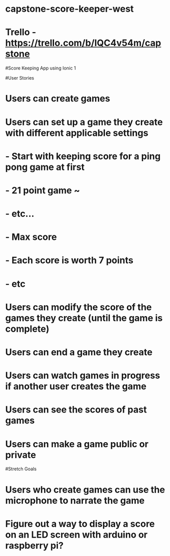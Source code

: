 # capstone-score-keeper-west

# Trello - https://trello.com/b/IQC4v54m/capstone

#Score Keeping App using Ionic 1

#User Stories

#  Users can create games
#  Users can set up a game they create with different applicable settings
#    - Start with keeping score for a ping pong game at first
#        - 21 point game ~
#        - etc...
#    - Max score
#    - Each score is worth 7 points
#    - etc
#  Users can modify the score of the games they create (until the game is complete)
#  Users can end a game they create
#  Users can watch games in progress if another user creates the game
#  Users can see the scores of past games
#  Users can make a game public or private


#Stretch Goals

#  Users who create games can use the microphone to narrate the game

#  Figure out a way to display a score on an LED screen with arduino or raspberry pi?
